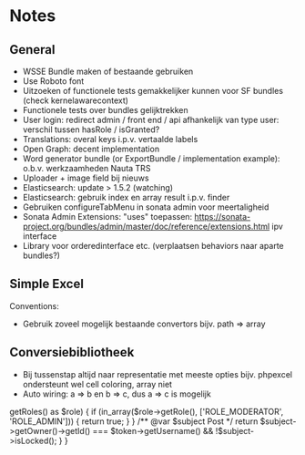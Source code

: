 # Notes

## General

* WSSE Bundle maken of bestaande gebruiken
* Use Roboto font
* Uitzoeken of functionele tests gemakkelijker kunnen voor SF bundles (check kernelawarecontext)
* Functionele tests over bundles gelijktrekken
* User login: redirect admin / front end / api afhankelijk van type user: verschil tussen hasRole / isGranted?
* Translations: overal keys i.p.v. vertaalde labels
* Open Graph: decent implementation
* Word generator bundle (or ExportBundle / implementation example): o.b.v. werkzaamheden Nauta TRS
* Uploader + image field bij nieuws
* Elasticsearch: update > 1.5.2 (watching)
* Elasticsearch: gebruik index en array result i.p.v. finder
* Gebruiken configureTabMenu in sonata admin voor meertaligheid
* Sonata Admin Extensions: "uses" toepassen: https://sonata-project.org/bundles/admin/master/doc/reference/extensions.html ipv interface
* Library voor orderedinterface etc. (verplaatsen behaviors naar aparte bundles?)

## Simple Excel

Conventions:
* Gebruik zoveel mogelijk bestaande convertors
  bijv. path => array
  
## Conversiebibliotheek  
  
* Bij tussenstap altijd naar representatie met meeste opties
  bijv. phpexcel ondersteunt wel cell coloring, array niet
* Auto wiring: a => b en b => c, dus a => c is mogelijk



<?php
use Sensio\Bundle\FrameworkExtraBundle\Configuration\Security;

class FooController
{
    /**
     * @Security("is_granted('CAN_SEE_POST', post)")
     */
    public function fooAction(Post $post)
    {
        // ...
    }
}


<?php
namespace App\Security\Voter;

use App\Entity\Post;
use Symfony\Component\Security\Core\Authentication\Token\TokenInterface;
use Symfony\Component\Security\Core\Authorization\Voter\Voter;

class EditPostVoter extends Voter
{    
    protected function supports($attribute, $subject)
    {
        // you only want to vote if the attribute and subject are what you expect
        return $attribute === 'CAN_EDIT_POST' && $subject instanceof Post;
    }

    protected function voteOnAttribute($attribute, $subject, TokenInterface $token)
    {
        // our previous business logic indicates that mods and admins can do it regardless
        foreach ($token->getRoles() as $role) {
            if (in_array($role->getRole(), ['ROLE_MODERATOR', 'ROLE_ADMIN'])) {
                return true;
            }
        }   

        /** @var $subject Post */
        return $subject->getOwner()->getId() === $token->getUsername() && !$subject->isLocked();
    }
}